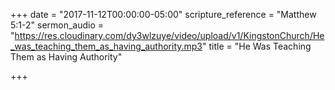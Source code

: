 +++
date = "2017-11-12T00:00:00-05:00"
scripture_reference = "Matthew 5:1-2"
sermon_audio = "https://res.cloudinary.com/dy3wlzuye/video/upload/v1/KingstonChurch/He_was_teaching_them_as_having_authority.mp3"
title = "He Was Teaching Them as Having Authority"

+++
